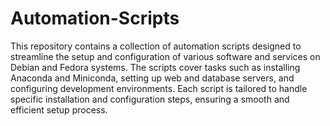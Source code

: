 # Automation-Scripts

This repository contains a collection of automation scripts designed to streamline the setup and configuration of various software and services on Debian and Fedora systems. The scripts cover tasks such as installing Anaconda and Miniconda, setting up web and database servers, and configuring development environments. Each script is tailored to handle specific installation and configuration steps, ensuring a smooth and efficient setup process.